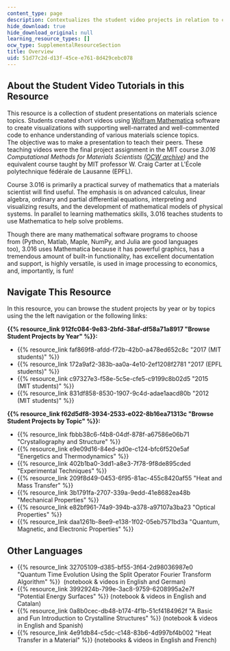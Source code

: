 ```yaml
---
content_type: page
description: Contextualizes the student video projects in relation to course 3.016.
hide_download: true
hide_download_original: null
learning_resource_types: []
ocw_type: SupplementalResourceSection
title: Overview
uid: 51d77c2d-d13f-45ce-e761-8d429cebc078
---
```


About the Student Video Tutorials in this Resource
--------------------------------------------------

This resource is a collection of student presentations on materials science topics. Students created short videos using [Wolfram Mathematica](https://www.wolfram.com/mathematica/) software to create visualizations with supporting well-narrated and well-commented code to enhance understanding of various materials science topics. The objective was to make a presentation to teach their peers. These teaching videos were the final project assignment in the MIT course _3.016 Computational Methods for Materials Scientists ([OCW archive](/courses/3-016-mathematics-for-materials-scientists-and-engineers-fall-2005))_ and the equivalent course taught by MIT professor W. Craig Carter at L'École polytechnique fédérale de Lausanne (EPFL).

Course 3.016 is primarily a practical survey of mathematics that a materials scientist will find useful. The emphasis is on advanced calculus, linear algebra, ordinary and partial differential equations, interpreting and visualizing results, and the development of mathematical models of physical systems. In parallel to learning mathematics skills, 3.016 teaches students to use Mathematica to help solve problems.

Though there are many mathematical software programs to choose from (Python, Matlab, Maple, NumPy, and Julia are good languages too), 3.016 uses Mathematica because it has powerful graphics, has a tremendous amount of built-in functionality, has excellent documentation and support, is highly versatile, is used in image processing to economics, and, importantly, is fun!

Navigate This Resource
----------------------

In this resource, you can browse the student projects by year or by topics using the the left navigation or the following links:

**{{% resource_link 912fc084-9e83-2bfd-38af-df58a71a8917 "Browse Student Projects by Year" %}}:**

*   {{% resource_link faf869f8-afdd-f72b-42b0-a478ed652c8c "2017 (MIT students)" %}}
*   {{% resource_link 172a9af2-383b-aa0a-4e10-2ef1208f2781 "2017 (EPFL students)" %}}
*   {{% resource_link c97327e3-f58e-5c5e-cfe5-c9199c8b02d5 "2015 (MIT students)" %}}
*   {{% resource_link 831df858-8530-1907-9c4d-adae1aacd80b "2012 (MIT students)" %}}

**{{% resource_link f62d5df8-3934-2533-e022-8b16ea71313c "Browse Student Projects by Topic" %}}:**

*   {{% resource_link fbbb38c6-f4b8-04df-878f-a67586e06b71 "Crystallography and Structure" %}}
*   {{% resource_link e9e09d16-84ed-ad0e-c124-bfc6f520e5af "Energetics and Thermodynamics" %}}
*   {{% resource_link 402b1ba0-3dd1-a8e3-7f78-9f8de895cded "Experimental Techniques" %}}
*   {{% resource_link 209f8d49-0453-6f95-81ac-455c8420af55 "Heat and Mass Transfer" %}}
*   {{% resource_link 3b1791fa-2707-339a-9edd-41e8682ea48b "Mechanical Properties" %}}
*   {{% resource_link e82bf961-74a9-394b-a378-a97107a3ba23 "Optical Properties" %}}
*   {{% resource_link daa1261b-8ee9-e138-1f02-05eb7571bd3a "Quantum, Magnetic, and Electronic Properties" %}}

Other Languages
---------------

*   {{% resource_link 32705109-d385-bf55-3f64-2d98036987e0 "Quantum Time Evolution Using the Split Operator Fourier Transform Algorithm" %}}  (notebook & videos in English and German)
*   {{% resource_link 3992924b-799e-3ac8-9759-6208995a2e7f "Potential Energy Surfaces" %}}﻿ (notebook & videos in English and Catalan)
*   {{% resource_link 0a8b0cec-db48-b174-4f1b-51cf4184962f "A Basic and Fun Introduction to Crystalline Structures" %}}﻿ (notebook & videos in English and Spanish)
*   {{% resource_link 4e91db84-c5dc-c148-83b6-4d997bf4b002 "Heat Transfer in a Material" %}}﻿ (notebooks & videos in English and French)